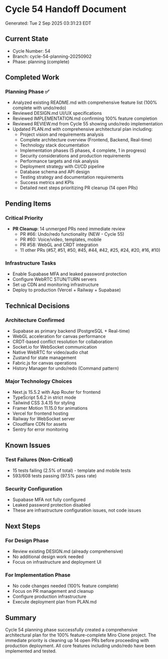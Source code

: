 # Cycle 54 Handoff Document

Generated: Tue  2 Sep 2025 03:31:23 EDT

## Current State
- Cycle Number: 54
- Branch: cycle-54-planning-20250902
- Phase: planning (complete)

## Completed Work
### Planning Phase ✅
- Analyzed existing README.md with comprehensive feature list (100% complete with undo/redo)
- Reviewed DESIGN.md UI/UX specifications
- Reviewed IMPLEMENTATION.md confirming 100% feature completion
- Reviewed REVIEW.md from Cycle 55 showing undo/redo implementation
- Updated PLAN.md with comprehensive architectural plan including:
  - Project vision and requirements analysis
  - Complete architecture overview (Frontend, Backend, Real-time)
  - Technology stack documentation
  - Implementation phases (5 phases, 4 complete, 1 in progress)
  - Security considerations and production requirements
  - Performance targets and risk analysis
  - Deployment strategy with CI/CD pipeline
  - Database schema and API design
  - Testing strategy and documentation requirements
  - Success metrics and KPIs
  - Detailed next steps prioritizing PR cleanup (14 open PRs)

## Pending Items
### Critical Priority
- **PR Cleanup**: 14 unmerged PRs need immediate review
  - PR #66: Undo/redo functionality (NEW - Cycle 55)
  - PR #60: Voice/video, templates, mobile
  - PR #58: WebGL and CRDT integration
  - 11 other PRs (#57, #51, #50, #45, #44, #42, #25, #24, #20, #16, #10)

### Infrastructure Tasks
- Enable Supabase MFA and leaked password protection
- Configure WebRTC STUN/TURN servers
- Set up CDN and monitoring infrastructure
- Deploy to production (Vercel + Railway + Supabase)

## Technical Decisions
### Architecture Confirmed
- Supabase as primary backend (PostgreSQL + Real-time)
- WebGL acceleration for canvas performance
- CRDT-based conflict resolution for collaboration
- Socket.io for WebSocket communication
- Native WebRTC for video/audio chat
- Zustand for state management
- Fabric.js for canvas operations
- History Manager for undo/redo (Command pattern)

### Major Technology Choices
- Next.js 15.5.2 with App Router for frontend
- TypeScript 5.6.2 in strict mode
- Tailwind CSS 3.4.15 for styling
- Framer Motion 11.15.0 for animations
- Vercel for frontend hosting
- Railway for WebSocket server
- Cloudflare CDN for assets
- Sentry for error monitoring

## Known Issues
### Test Failures (Non-Critical)
- 15 tests failing (2.5% of total) - template and mobile tests
- 593/608 tests passing (97.5% pass rate)

### Security Configuration
- Supabase MFA not fully configured
- Leaked password protection disabled
- These are infrastructure configuration issues, not code issues

## Next Steps
### For Design Phase
- Review existing DESIGN.md (already comprehensive)
- No additional design work needed
- Focus on infrastructure and deployment UI

### For Implementation Phase
- No code changes needed (100% feature complete)
- Focus on PR management and cleanup
- Configure production infrastructure
- Execute deployment plan from PLAN.md

## Summary
Cycle 54 planning phase successfully created a comprehensive architectural plan for the 100% feature-complete Miro Clone project. The immediate priority is cleaning up 14 open PRs before proceeding with production deployment. All core features including undo/redo have been implemented and tested.